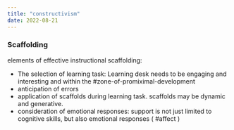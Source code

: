 ```yaml
---
title: "constructivism"
date: 2022-08-21
---
```


### Scaffolding 

elements of effective instructional scaffolding: 
- The selection of learning task: Learning desk needs to be engaging and interesting and within the #zone-of-promiximal-development
- anticipation of errors
- application of scaffolds during learning task. scaffolds may be dynamic and generative.
- consideration of emotional responses: support is not just limited to cognitive skills, but also emotional responses ( #affect )




